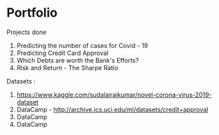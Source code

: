 # Portfolio
Projects done 

1. Predicting the number of cases for Covid - 19
2. Predicting Credit Card Approval 
3. Which Debts are worth the Bank's Efforts?
4. Risk and Return - The Sharpe Ratio

Datasets :
1. https://www.kaggle.com/sudalairajkumar/novel-corona-virus-2019-dataset
2. DataCamp - http://archive.ics.uci.edu/ml/datasets/credit+approval
3. DataCamp 
4. DataCamp
